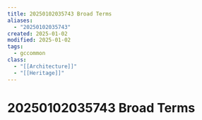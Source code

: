 ```yaml
---
title: 20250102035743 Broad Terms
aliases:
  - "20250102035743"
created: 2025-01-02
modified: 2025-01-02
tags:
  - gccommon
class:
  - "[[Architecture]]"
  - "[[Heritage]]"
---
```

# 20250102035743 Broad Terms
